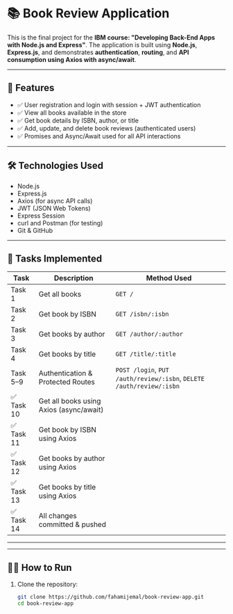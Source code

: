 # 📚 Book Review Application

This is the final project for the **IBM course: "Developing Back-End Apps with Node.js and Express"**. The application is built using **Node.js**, **Express.js**, and demonstrates **authentication**, **routing**, and **API consumption using Axios with async/await**.

---

## 🚀 Features

- ✅ User registration and login with session + JWT authentication
- ✅ View all books available in the store
- ✅ Get book details by ISBN, author, or title
- ✅ Add, update, and delete book reviews (authenticated users)
- ✅ Promises and Async/Await used for all API interactions

---

## 🛠 Technologies Used

- Node.js
- Express.js
- Axios (for async API calls)
- JWT (JSON Web Tokens)
- Express Session
- curl and Postman (for testing)
- Git & GitHub

---

## 🧪 Tasks Implemented

| Task | Description | Method Used |
|------|-------------|-------------|
| Task 1 | Get all books | `GET /` |
| Task 2 | Get book by ISBN | `GET /isbn/:isbn` |
| Task 3 | Get books by author | `GET /author/:author` |
| Task 4 | Get books by title | `GET /title/:title` |
| Task 5–9 | Authentication & Protected Routes | `POST /login`, `PUT /auth/review/:isbn`, `DELETE /auth/review/:isbn` |
| ✅ Task 10 | Get all books using Axios (async/await) |
| ✅ Task 11 | Get book by ISBN using Axios |
| ✅ Task 12 | Get books by author using Axios |
| ✅ Task 13 | Get books by title using Axios |
| ✅ Task 14 | All changes committed & pushed |

---

---

## 🧑‍💻 How to Run

1. Clone the repository:
   ```bash
   git clone https://github.com/fahamijemal/book-review-app.git
   cd book-review-app


